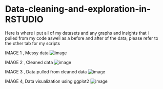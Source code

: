 # Data-cleaning-and-exploration-in-RSTUDIO


Here is where i put all of my datasets and any graphs and insights that i pulled from my code aswell as a before and after of the data, please refer to the other tab for my scripts

IMAGE 1 , Messy data
![image](https://github.com/JaydenNash/Data-cleaning-and-exploration-in-RSTUDIO/assets/139580920/cf1dc2d6-3d2a-4d8e-b133-d978cd02d28d)

IMAGE 2 , Cleaned data
![image](https://github.com/JaydenNash/Data-cleaning-and-exploration-in-RSTUDIO/assets/139580920/708d73bb-c821-48f9-8263-a0b2d6eab0f6)

IMAGE 3 , Data pulled from cleaned data
![image](https://github.com/JaydenNash/Data-cleaning-and-exploration-in-RSTUDIO/assets/139580920/dd5624f2-bc79-4120-9690-3d6efc1daf54)

IMAGE 4, Data visualization using ggplot2
![image](https://github.com/JaydenNash/Data-cleaning-and-exploration-in-RSTUDIO/assets/139580920/8f6d0db3-7cd0-454d-9382-96cae6a182d7)




